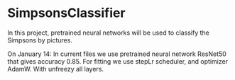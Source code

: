 # SimpsonsClassifier
In this project, pretrained neural networks will be used to classify the Simpsons by pictures.


On January 14: In current files we use pretrained neural network ResNet50 that gives accuracy 0.85.
                For fitting we use stepLr scheduler, and optimizer AdamW. With unfreezy all layers.
